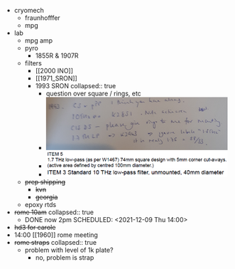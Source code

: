 - cryomech
	- fraunhofffer
	- mpg
- lab
	- mpg amp
	- pyro
		- 1855R & 1907R
	- filters
		- [[2000 INO]]
		- [[1971_SRON]]
		- 1993 SRON
		  collapsed:: true
			- question over square / rings, etc
			- ![image.png](../assets/image_1639047963847_0.png)
			- ![image.png](../assets/image_1639048007163_0.png)
			- ![image.png](../assets/image_1639048065568_0.png)
	- ~~prep shipping~~
		- ~~kvn~~
		- ~~georgia~~
	- epoxy rtds
- ~~rome 10am~~
  collapsed:: true
	- DONE now 2pm
	  SCHEDULED: <2021-12-09 Thu 14:00>
- ~~hd3 for carole~~
- 14:00 [[1960]] rome meeting
- ~~rome straps~~
  collapsed:: true
	- problem with level of 1k plate?
		- no, problem is strap